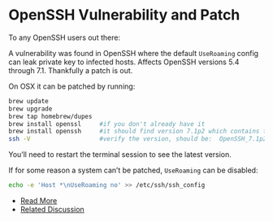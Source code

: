 # OpenSSH Vulnerability and Patch

To any OpenSSH users out there:

A vulnerability was found in OpenSSH where the default `UseRoaming` config can leak private key to infected hosts.  Affects OpenSSH versions 5.4 through 7.1. Thankfully a patch is out.

On OSX it can be patched by running:


```bash
brew update
brew upgrade
brew tap homebrew/dupes
brew install openssl     #if you don't already have it
brew install openssh     #it should find version 7.1p2 which contains the fix
ssh -V                   #verify the version, should be:  OpenSSH_7.1p2, OpenSSL 1.0.2e 3 Dec 2015
```

You’ll need to restart the terminal session to see the latest version.

If for some reason a system can’t be patched, `UseRoaming` can be disabled:

```bash
echo -e 'Host *\nUseRoaming no' >> /etc/ssh/ssh_config
```

 - [Read More](http://undeadly.org/cgi?action=article&sid=20160114142733)
 - [Related Discussion](https://news.ycombinator.com/item?id=10901588)
